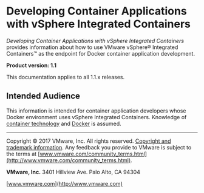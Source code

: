 # Developing Container Applications with vSphere Integrated Containers  

*Developing Container Applications with vSphere Integrated Containers* provides information about how to use VMware vSphere&reg; Integrated Containers&trade; as the endpoint for Docker container application development.

**Product version: 1.1**

This documentation applies to all 1.1.x releases.

## Intended Audience

This information is intended for container application developers whose Docker environment uses vSphere Integrated Containers. Knowledge of [container technology](https://en.wikipedia.org/wiki/Operating-system-level_virtualization) and [Docker](https://docs.docker.com/) is assumed.

----------

Copyright &copy; 2017 VMware, Inc. All rights reserved. [Copyright and trademark information](http://pubs.vmware.com/copyright-trademark.html). Any feedback you provide to VMware is subject to the terms at [www.vmware.com/community_terms.html](http://www.vmware.com/community_terms.html).

**VMware, Inc.**
3401 Hillview Ave.
Palo Alto, CA 94304

[www.vmware.com](http://www.vmware.com)
